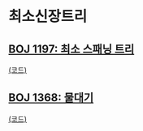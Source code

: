 # 최소신장트리

## [BOJ 1197: 최소 스패닝 트리](https://www.acmicpc.net/problem/1197)
[(코드)](https://github.com/DJ-archive/Algorithm-DataStructure/blob/main/0minyoung0/algorithm/27_최소신장트리/Boj1197.java)

## [BOJ 1368: 물대기](https://www.acmicpc.net/problem/1368)
[(코드)](https://github.com/DJ-archive/Algorithm-DataStructure/blob/main/0minyoung0/algorithm/27_최소신장트리/Boj1368.java)